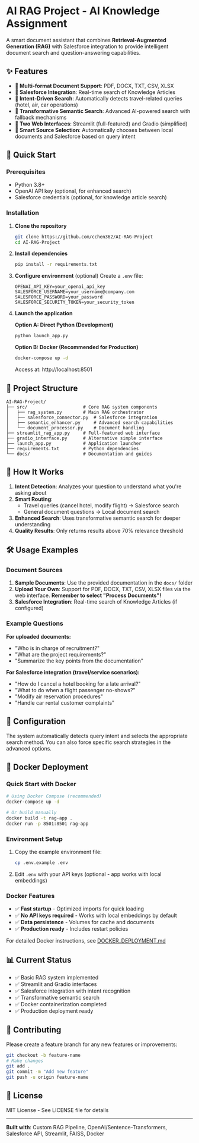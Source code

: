 # AI RAG Project - AI Knowledge Assignment

A smart document assistant that combines **Retrieval-Augmented Generation (RAG)** with Salesforce integration to provide intelligent document search and question-answering capabilities.

## ✨ Features

- **📄 Multi-format Document Support**: PDF, DOCX, TXT, CSV, XLSX
- **🏢 Salesforce Integration**: Real-time search of Knowledge Articles
- **🧠 Intent-Driven Search**: Automatically detects travel-related queries (hotel, air, car operations)
- **🚀 Transformative Semantic Search**: Advanced AI-powered search with fallback mechanisms
- **💬 Two Web Interfaces**: Streamlit (full-featured) and Gradio (simplified)
- **🎯 Smart Source Selection**: Automatically chooses between local documents and Salesforce based on query intent

## 🚀 Quick Start

### Prerequisites
- Python 3.8+
- OpenAI API key (optional, for enhanced search)
- Salesforce credentials (optional, for knowledge article search)

### Installation

1. **Clone the repository**
   ```bash
   git clone https://github.com/cchen362/AI-RAG-Project
   cd AI-RAG-Project
   ```

2. **Install dependencies**
   ```bash
   pip install -r requirements.txt
   ```

3. **Configure environment** (optional)
   Create a `.env` file:
   ```env
   OPENAI_API_KEY=your_openai_api_key
   SALESFORCE_USERNAME=your_username@company.com
   SALESFORCE_PASSWORD=your_password
   SALESFORCE_SECURITY_TOKEN=your_security_token
   ```

4. **Launch the application**
   
   **Option A: Direct Python (Development)**
   ```bash
   python launch_app.py
   ```
   
   **Option B: Docker (Recommended for Production)**
   ```bash
   docker-compose up -d
   ```
   
   Access at: http://localhost:8501

## 📁 Project Structure

```
AI-RAG-Project/
├── src/                     # Core RAG system components
│   ├── rag_system.py        # Main RAG orchestrator
│   ├── salesforce_connector.py  # Salesforce integration
│   ├── semantic_enhancer.py     # Advanced search capabilities
│   └── document_processor.py    # Document handling
├── streamlit_rag_app.py     # Full-featured web interface
├── gradio_interface.py      # Alternative simple interface
├── launch_app.py            # Application launcher
├── requirements.txt         # Python dependencies
└── docs/                    # Documentation and guides
```

## 🎯 How It Works

1. **Intent Detection**: Analyzes your question to understand what you're asking about
2. **Smart Routing**: 
   - Travel queries (cancel hotel, modify flight) → Salesforce search
   - General document questions → Local document search
3. **Enhanced Search**: Uses transformative semantic search for deeper understanding
4. **Quality Results**: Only returns results above 70% relevance threshold

## 🛠️ Usage Examples

### Document Sources
1. **Sample Documents**: Use the provided documentation in the `docs/` folder
2. **Upload Your Own**: Support for PDF, DOCX, TXT, CSV, XLSX files via the web interface. **Remember to select "Process Documents"!**
3. **Salesforce Integration**: Real-time search of Knowledge Articles (if configured)

### Example Questions
**For uploaded documents:**
- "Who is in charge of recruitment?"
- "What are the project requirements?"
- "Summarize the key points from the documentation"

**For Salesforce integration (travel/service scenarios):**
- "How do I cancel a hotel booking for a late arrival?"
- "What to do when a flight passenger no-shows?"
- "Modify air reservation procedures"
- "Handle car rental customer complaints"

## 🔧 Configuration

The system automatically detects query intent and selects the appropriate search method. You can also force specific search strategies in the advanced options.

## 🐳 Docker Deployment

### Quick Start with Docker
```bash
# Using Docker Compose (recommended)
docker-compose up -d

# Or build manually
docker build -t rag-app .
docker run -p 8501:8501 rag-app
```

### Environment Setup
1. Copy the example environment file:
   ```bash
   cp .env.example .env
   ```
2. Edit `.env` with your API keys (optional - app works with local embeddings)

### Docker Features
- ✅ **Fast startup** - Optimized imports for quick loading
- ✅ **No API keys required** - Works with local embeddings by default
- ✅ **Data persistence** - Volumes for cache and documents
- ✅ **Production ready** - Includes restart policies

For detailed Docker instructions, see [DOCKER_DEPLOYMENT.md](DOCKER_DEPLOYMENT.md)

## 📊 Current Status

- ✅ Basic RAG system implemented
- ✅ Streamlit and Gradio interfaces
- ✅ Salesforce integration with intent recognition
- ✅ Transformative semantic search
- ✅ Docker containerization completed
- ✅ Production deployment ready

## 🤝 Contributing

Please create a feature branch for any new features or improvements:
```bash
git checkout -b feature-name
# Make changes
git add .
git commit -m "Add new feature"
git push -u origin feature-name
```

## 📄 License

MIT License - See LICENSE file for details

---

**Built with**: Custom RAG Pipeline, OpenAI/Sentence-Transformers, Salesforce API, Streamlit, FAISS, Docker
